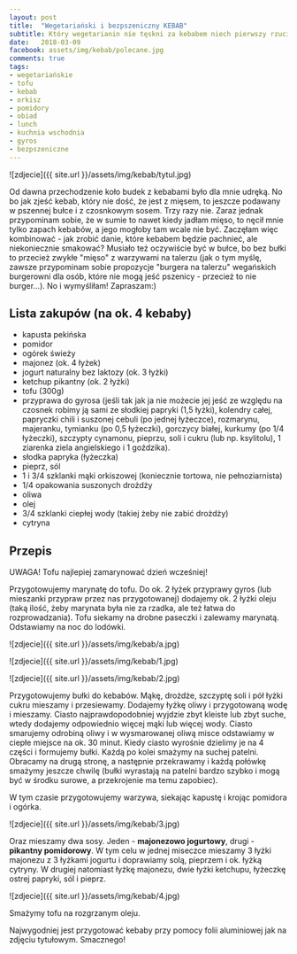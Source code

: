 ```yaml
---
layout: post
title:  "Wegetariański i bezpszeniczny KEBAB"
subtitle: Który wegetarianin nie tęskni za kebabem niech pierwszy rzuci kamieniem!
date:   2018-03-09
facebook: assets/img/kebab/polecane.jpg
comments: true
tags:
- wegetariańskie
- tofu
- kebab
- orkisz
- pomidory
- obiad
- lunch
- kuchnia wschodnia
- gyros
- bezpszeniczne
---
```


![zdjecie]({{ site.url }}/assets/img/kebab/tytul.jpg)

Od dawna przechodzenie koło budek z kebabami było dla mnie udręką. No bo jak zjeść kebab, który nie dość, że jest z mięsem, to jeszcze podawany w pszennej bułce i z czosnkowym sosem. Trzy razy nie. Zaraz jednak przypominam sobie, że w sumie to nawet kiedy jadłam mięso, to nęcił mnie tylko zapach kebabów, a jego mogłoby tam wcale nie być. Zaczęłam więc kombinować - jak zrobić danie, które kebabem będzie pachnieć, ale niekoniecznie smakować? Musiało też oczywiście być w bułce, bo bez bułki to przecież zwykłe "mięso" z warzywami na talerzu (jak o tym myślę, zawsze przypominam sobie propozycje "burgera na talerzu" wegańskich burgerowni dla osób, które nie mogą jeść pszenicy - przecież to nie burger...). No i wymyśliłam! Zapraszam:)

## Lista zakupów (na ok. 4 kebaby)

* kapusta pekińska
* pomidor
* ogórek świeży
* majonez (ok. 4 łyżek)
* jogurt naturalny bez laktozy (ok. 3 łyżki)
* ketchup pikantny (ok. 2 łyżki)
* tofu (300g)
* przyprawa do gyrosa (jeśli tak jak ja nie możecie jej jeść ze względu na czosnek robimy ją sami ze słodkiej papryki (1,5 łyżki), kolendry całej, papryczki chili i suszonej cebuli (po jednej łyżeczce), rozmarynu, majeranku, tymianku (po 0,5 łyżeczki), gorczycy białej, kurkumy (po 1/4 łyżeczki), szczypty cynamonu, pieprzu, soli i cukru (lub np. ksylitolu), 1 ziarenka ziela angielskiego i 1 goździka).  
* słodka papryka (łyżeczka)
* pieprz, sól
* 1 i 3/4 szklanki mąki orkiszowej (koniecznie tortowa, nie pełnoziarnista) 
* 1/4 opakowania suszonych drożdży 
* oliwa
* olej
* 3/4 szklanki ciepłej wody (takiej żeby nie zabić drożdży) 
* cytryna

## Przepis

UWAGA! Tofu najlepiej zamarynować dzień wcześniej!

Przygotowujemy marynatę do tofu. Do ok. 2 łyżek przyprawy gyros (lub mieszanki przypraw przez nas przygotowanej) dodajemy ok. 2 łyżki oleju (taką ilość, żeby marynata była nie za rzadka, ale też łatwa do rozprowadzania). Tofu siekamy na drobne paseczki i zalewamy marynatą. Odstawiamy na noc do lodówki.

![zdjecie]({{ site.url }}/assets/img/kebab/a.jpg)

![zdjecie]({{ site.url }}/assets/img/kebab/1.jpg)

![zdjecie]({{ site.url }}/assets/img/kebab/2.jpg)

Przygotowujemy bułki do kebabów. 
Mąkę, drożdże, szczyptę soli i pół łyżki cukru mieszamy i przesiewamy. Dodajemy łyżkę oliwy i przygotowaną wodę i mieszamy. Ciasto najprawdopodobniej wyjdzie zbyt kleiste lub zbyt suche, wtedy dodajemy odpowiednio więcej mąki lub więcej wody. Ciasto smarujemy odrobiną oliwy i w wysmarowanej oliwą misce odstawiamy w ciepłe miejsce na ok. 30 minut. Kiedy ciasto wyrośnie dzielimy je na 4 części i formujemy bułki. Każdą po kolei smażymy na suchej patelni. Obracamy na drugą stronę, a następnie przekrawamy i każdą połówkę smażymy jeszcze chwilę (bułki wyrastają na patelni bardzo szybko i mogą być w środku surowe, a przekrojenie ma temu zapobiec).

W tym czasie przygotowujemy warzywa, siekając kapustę i krojąc pomidora i ogórka.

![zdjecie]({{ site.url }}/assets/img/kebab/3.jpg)

Oraz mieszamy dwa sosy. Jeden - **majonezowo jogurtowy**, drugi - **pikantny pomidorowy**.
W tym celu w jednej miseczce mieszamy 3 łyżki majonezu z 3 łyżkami jogurtu i doprawiamy solą, pieprzem i ok. łyżką cytryny. W drugiej natomiast łyżkę majonezu, dwie łyżki ketchupu, łyżeczkę ostrej papryki, sól i pieprz. 

![zdjecie]({{ site.url }}/assets/img/kebab/4.jpg)

Smażymy tofu na rozgrzanym oleju.

Najwygodniej jest przygotować kebaby przy pomocy folii aluminiowej jak na zdjęciu tytułowym. Smacznego!